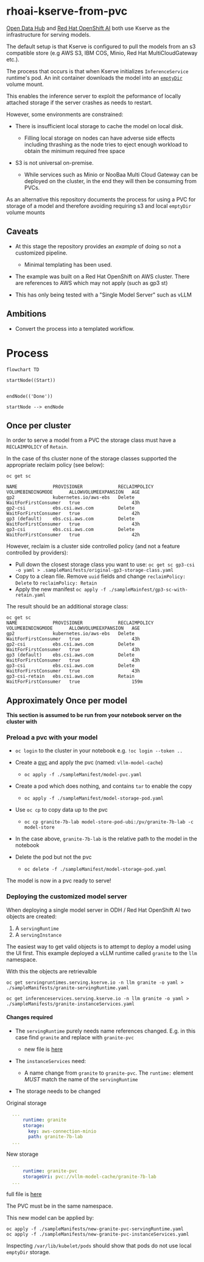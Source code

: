 # rhoai-kserve-from-pvc

[Open Data Hub](https://opendatahub.io/) and [Red Hat OpenShift AI](https://www.redhat.com/en/technologies/cloud-computing/openshift/openshift-ai) both use Kserve as the infrastructure for serving models.

The default setup is that Kserve is configured to pull the models from an s3 compatible store (e.g AWS S3, IBM COS, Minio, Red Hat MultiCloudGateway etc.).

The process that occurs is that when Kserve initializes `InferenceService` runtime's pod.
An init container downloads the model into an [`emptyDir`](https://kubernetes.io/docs/concepts/storage/volumes/#emptydir) volume mount.

This enables the inference server to exploit the peformance of locally attached storage if the server crashes as needs to restart.

However, some environments are constrained:

- There is insufficient local storage to cache the model on local disk.
  - Filling local storage on nodes can have adverse side effects including thrashing as the node tries to eject enough workload to obtain the minimum required free space

- S3 is not universal on-premise.
   - While services such as Minio or NooBaa Multi Cloud Gateway can be deployed on the cluster, in the end they will then be consuming from PVCs.

As an alternative this repository documents the process for using a PVC for storage of a model and therefore avoiding requiring s3 and local `emptyDir` volume mounts


## Caveats

- At this stage the repository provides an *example* of doing so not a customized pipeline.
  - Minimal templating has been used.

- The example was built on a Red Hat OpenShift on AWS cluster. There are references to AWS which may not apply (such as gp3 st)

- This has only being tested with a "Single Model Server" such as vLLM


## Ambitions
- Convert the process into a templated workflow.

# Process

```mermaid
flowchart TD

startNode((Start))


endNode(('Done'))

startNode --> endNode

```


## Once per cluster
In order to serve a model from a PVC the storage class must have a `RECLAIMPOLICY` of `Retain`.

In the case of ths cluster none of the storage classes supported the appropriate reclaim policy (see below):

```shell
oc get sc

NAME             PROVISIONER             RECLAIMPOLICY   VOLUMEBINDINGMODE      ALLOWVOLUMEEXPANSION   AGE
gp2              kubernetes.io/aws-ebs   Delete          WaitForFirstConsumer   true                   43h
gp2-csi          ebs.csi.aws.com         Delete          WaitForFirstConsumer   true                   42h
gp3 (default)    ebs.csi.aws.com         Delete          WaitForFirstConsumer   true                   43h
gp3-csi          ebs.csi.aws.com         Delete          WaitForFirstConsumer   true                   42h
```

However, reclaim is a cluster side controlled policy (and not a feature controlled by providers):

- Pull down the closest storage class you want to use: `oc get sc gp3-csi -o yaml > .sampleManifests/original-gp3-storage-class.yaml`
- Copy to a clean file. Remove `uuid` fields and change `reclaimPolicy: Delete` to `reclaimPolicy: Retain`
- Apply the new manifest `oc apply -f ./sampleMainfest/gp3-sc-with-retain.yaml`

The result should be an additional storage class:

```shell
oc get sc
NAME             PROVISIONER             RECLAIMPOLICY   VOLUMEBINDINGMODE      ALLOWVOLUMEEXPANSION   AGE
gp2              kubernetes.io/aws-ebs   Delete          WaitForFirstConsumer   true                   43h
gp2-csi          ebs.csi.aws.com         Delete          WaitForFirstConsumer   true                   43h
gp3 (default)    ebs.csi.aws.com         Delete          WaitForFirstConsumer   true                   43h
gp3-csi          ebs.csi.aws.com         Delete          WaitForFirstConsumer   true                   43h
gp3-csi-retain   ebs.csi.aws.com         Retain          WaitForFirstConsumer   true                   159m
```

## Approximately Once per model

**This section is assumed to be run from your notebook server on the cluster with**

### Preload a pvc with your model

- `oc login` to the cluster in your notebook e.g. `!oc login --token .. `

- Create a [pvc](./sampleManifests/model-pvc.yaml) and apply the pvc (named: `vllm-model-cache`)
   -  `oc apply -f ./sampleManifest/model-pvc.yaml`

- Create a pod which does nothing, and contains `tar` to enable the copy 
  - `oc apply -f ./sampleManifest/model-storage-pod.yaml`

- Use `oc cp` to copy data up to the pvc
  - `oc cp granite-7b-lab model-store-pod-ubi:/pv/granite-7b-lab -c model-store`

- In the case above, `granite-7b-lab` is the relative path to the model in the notebook

- Delete the pod but not the pvc
  - `oc delete -f ./sampleManifest/model-storage-pod.yaml`

The model is now in a pvc ready to serve!

### Deploying the customized model server

When deploying a single model server in ODH / Red Hat OpenShift AI two objects are created:

1. A `servingRuntime`
2. A `servingInstance`

The easiest way to get valid objects is to attempt to deploy a model using the UI first.
This example deployed a vLLM runtime called `granite` to the `llm` namespace.

With this the objects are retrievalble 

```shell
oc get servingruntimes.serving.kserve.io -n llm granite -o yaml > ./sampleManifests/granite-servingRuntime.yaml

oc get inferenceservices.serving.kserve.io -n llm granite -o yaml > ./sampleManifests/granite-instanceServices.yaml
```

#### Changes required

- The `servingRuntime` purely needs name references changed. E.g. in this case find `granite` and replace with `granite-pvc`
  - new file is [here](./sampleManifests/new-granite-pvc-servingRuntime.yaml)

- The `instanceServices` need:
  - A name change from `granite` to `granite-pvc`. The `runtime:` element *MUST* match the name of the `servingRuntime`
- The storage needs to be changed

Original storage
```yaml
  ...
      runtime: granite
      storage:
        key: aws-connection-minio
        path: granite-7b-lab
  ...
```

New storage

```yaml
  ...
      runtime: granite-pvc
      storageUri: pvc://vllm-model-cache/granite-7b-lab
  ...
```

full file is [here](sampleManifests/new-granite-pvc-instanceServices.yaml)

The PVC must be in the same namespace.

This new model can be applied by:

```shell
oc apply -f ./sampleManifests/new-granite-pvc-servingRuntime.yaml
oc apply -f ./sampleManifests/new-granite-pvc-instanceServices.yaml
```

Inspecting `/var/lib/kubelet/pods` should show that pods do not use local `emptyDir` storage.

